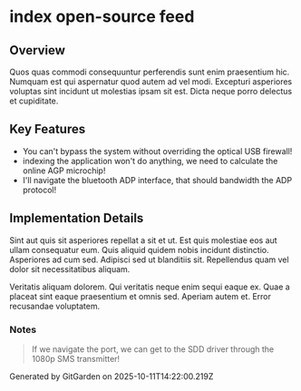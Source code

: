 # index open-source feed

## Overview
Quos quas commodi consequuntur perferendis sunt enim praesentium hic. Numquam est qui aspernatur quod autem ad vel modi. Excepturi asperiores voluptas sint incidunt ut molestias ipsam sit est. Dicta neque porro delectus et cupiditate.

## Key Features
- You can't bypass the system without overriding the optical USB firewall!
- indexing the application won't do anything, we need to calculate the online AGP microchip!
- I'll navigate the bluetooth ADP interface, that should bandwidth the ADP protocol!

## Implementation Details
Sint aut quis sit asperiores repellat a sit et ut. Est quis molestiae eos aut ullam consequatur eum. Quis aliquid quidem nobis incidunt distinctio. Asperiores ad cum sed. Adipisci sed ut blanditiis sit. Repellendus quam vel dolor sit necessitatibus aliquam.
 Veritatis aliquam dolorem. Qui veritatis neque enim sequi eaque ex. Quae a placeat sint eaque praesentium et omnis sed. Aperiam autem et. Error recusandae voluptatem.

### Notes
> If we navigate the port, we can get to the SDD driver through the 1080p SMS transmitter!

Generated by GitGarden on 2025-10-11T14:22:00.219Z